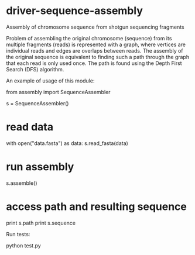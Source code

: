 # driver-sequence-assembly
Assembly of chromosome sequence from shotgun sequencing fragments

Problem of assembling the original chromosome (sequence) from
its multiple fragments (reads) is represented with a graph,
where vertices are individual reads and edges are overlaps
between reads. The assembly of the original sequence
is equivalent to finding such a path through the graph
that each read is only used once. The path is found using
the Depth First Search (DFS) algorithm.


An example of usage of this module:

from assembly import SequenceAssembler

s = SequenceAssembler()

# read data
with open("data.fasta") as data:
    s.read_fasta(data)

# run assembly
s.assemble()

# access path and resulting sequence

print s.path
print s.sequence


Run tests:

python test.py
